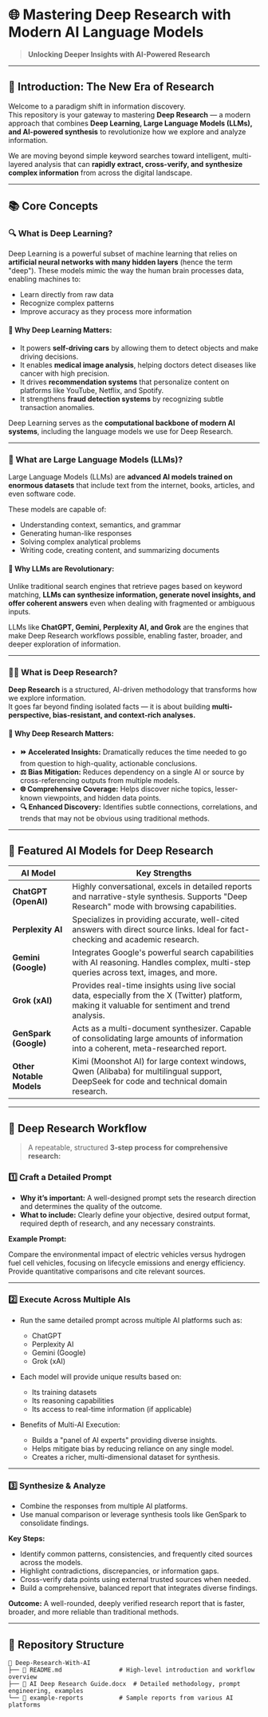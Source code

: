 # 🌐 Mastering Deep Research with Modern AI Language Models

> **Unlocking Deeper Insights with AI-Powered Research**

---

## 🚀 Introduction: The New Era of Research

Welcome to a paradigm shift in information discovery.  
This repository is your gateway to mastering **Deep Research** — a modern approach that combines **Deep Learning, Large Language Models (LLMs), and AI-powered synthesis** to revolutionize how we explore and analyze information.

We are moving beyond simple keyword searches toward intelligent, multi-layered analysis that can **rapidly extract, cross-verify, and synthesize complex information** from across the digital landscape.

---

## 📚 Core Concepts

### 🔍 What is Deep Learning?

Deep Learning is a powerful subset of machine learning that relies on **artificial neural networks with many hidden layers** (hence the term "deep"). These models mimic the way the human brain processes data, enabling machines to:
- Learn directly from raw data
- Recognize complex patterns
- Improve accuracy as they process more information

#### 📌 Why Deep Learning Matters:
- It powers **self-driving cars** by allowing them to detect objects and make driving decisions.
- It enables **medical image analysis**, helping doctors detect diseases like cancer with high precision.
- It drives **recommendation systems** that personalize content on platforms like YouTube, Netflix, and Spotify.
- It strengthens **fraud detection systems** by recognizing subtle transaction anomalies.

Deep Learning serves as the **computational backbone of modern AI systems**, including the language models we use for Deep Research.

---

### 🧠 What are Large Language Models (LLMs)?

Large Language Models (LLMs) are **advanced AI models trained on enormous datasets** that include text from the internet, books, articles, and even software code.

These models are capable of:
- Understanding context, semantics, and grammar
- Generating human-like responses
- Solving complex analytical problems
- Writing code, creating content, and summarizing documents

#### 📌 Why LLMs are Revolutionary:
Unlike traditional search engines that retrieve pages based on keyword matching, **LLMs can synthesize information, generate novel insights, and offer coherent answers** even when dealing with fragmented or ambiguous inputs.

LLMs like **ChatGPT, Gemini, Perplexity AI, and Grok** are the engines that make Deep Research workflows possible, enabling faster, broader, and deeper exploration of information.

---

### 🕵️‍♂️ What is Deep Research?

**Deep Research** is a structured, AI-driven methodology that transforms how we explore information.  
It goes far beyond finding isolated facts — it is about building **multi-perspective, bias-resistant, and context-rich analyses.**

#### 🚀 Why Deep Research Matters:
- **⏩ Accelerated Insights:** Dramatically reduces the time needed to go from question to high-quality, actionable conclusions.
- **⚖️ Bias Mitigation:** Reduces dependency on a single AI or source by cross-referencing outputs from multiple models.
- **🌐 Comprehensive Coverage:** Helps discover niche topics, lesser-known viewpoints, and hidden data points.
- **🔍 Enhanced Discovery:** Identifies subtle connections, correlations, and trends that may not be obvious using traditional methods.

---

## 🤖 Featured AI Models for Deep Research

| AI Model            | Key Strengths                                              |
|---------------------|------------------------------------------------------------|
| **ChatGPT (OpenAI)**    | Highly conversational, excels in detailed reports and narrative-style synthesis. Supports "Deep Research" mode with browsing capabilities. |
| **Perplexity AI**       | Specializes in providing accurate, well-cited answers with direct source links. Ideal for fact-checking and academic research. |
| **Gemini (Google)**     | Integrates Google's powerful search capabilities with AI reasoning. Handles complex, multi-step queries across text, images, and more. |
| **Grok (xAI)**          | Provides real-time insights using live social data, especially from the X (Twitter) platform, making it valuable for sentiment and trend analysis. |
| **GenSpark (Google)**   | Acts as a multi-document synthesizer. Capable of consolidating large amounts of information into a coherent, meta-researched report. |
| **Other Notable Models**| Kimi (Moonshot AI) for large context windows, Qwen (Alibaba) for multilingual support, DeepSeek for code and technical domain research. |

---

## 🔄 Deep Research Workflow

> A repeatable, structured **3-step process for comprehensive research:**

### 1️⃣ Craft a Detailed Prompt
- **Why it’s important:** A well-designed prompt sets the research direction and determines the quality of the outcome.
- **What to include:** Clearly define your objective, desired output format, required depth of research, and any necessary constraints.

**Example Prompt:**

Compare the environmental impact of electric vehicles versus hydrogen fuel cell vehicles, focusing on lifecycle emissions and energy efficiency. Provide quantitative comparisons and cite relevant sources.


---

### 2️⃣ Execute Across Multiple AIs
- Run the same detailed prompt across multiple AI platforms such as:
  - ChatGPT
  - Perplexity AI
  - Gemini (Google)
  - Grok (xAI)

- Each model will provide unique results based on:
  - Its training datasets
  - Its reasoning capabilities
  - Its access to real-time information (if applicable)

- Benefits of Multi-AI Execution:
  - Builds a "panel of AI experts" providing diverse insights.
  - Helps mitigate bias by reducing reliance on any single model.
  - Creates a richer, multi-dimensional dataset for synthesis.

---

### 3️⃣ Synthesize & Analyze
- Combine the responses from multiple AI platforms.
- Use manual comparison or leverage synthesis tools like GenSpark to consolidate findings.

**Key Steps:**
- Identify common patterns, consistencies, and frequently cited sources across the models.
- Highlight contradictions, discrepancies, or information gaps.
- Cross-verify data points using external trusted sources when needed.
- Build a comprehensive, balanced report that integrates diverse findings.

**Outcome:**
A well-rounded, deeply verified research report that is faster, broader, and more reliable than traditional methods.


---

## 📂 Repository Structure

```plaintext
📁 Deep-Research-With-AI
├── 📄 README.md                # High-level introduction and workflow overview
├── 📄 AI Deep Research Guide.docx  # Detailed methodology, prompt engineering, examples
└── 📁 example-reports          # Sample reports from various AI platforms

